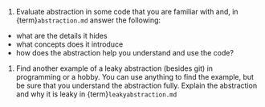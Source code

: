 1. Evaluate abstraction in some code that you are familiar with and, in {term}`abstraction.md` answer the following:
- what are the details it hides
- what concepts does it introduce
- how does the abstraction help you understand and use the code?
1. Find another example of a leaky abstraction (besides git) in programming or a hobby. You can use anything to find the example, but be sure that you understand the abstraction fully.   Explain the abstraction and why it is leaky in {term}`leakyabstraction.md`